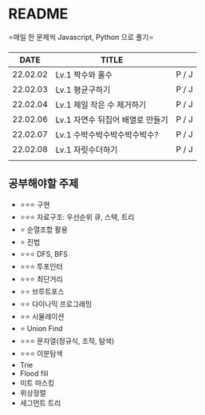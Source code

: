 # README

⭐매일 한 문제씩 Javascript, Python 으로 풀기⭐

| DATE     | TITLE                            |       |
| -------- | -------------------------------- | ----- |
| 22.02.02 | Lv.1 짝수와 홀수                 | P / J |
| 22.02.03 | Lv.1 평균구하기                  | P / J |
| 22.02.04 | Lv.1 제일 작은 수 제거하기       | P / J |
| 22.02.06 | Lv.1 자연수 뒤집어 배열로 만들기 | P / J |
| 22.02.07 | Lv.1 수박수박수박수박수박수?     | P / J |
| 22.02.08 | Lv.1 자릿수더하기                | P / J |
|          |                                  |       |



## 공부해야할 주제

- ⭐⭐⭐ 구현
- ⭐⭐⭐ 자료구조: 우선순위 큐, 스택, 트리
- ⭐ 순열조합 활용
- ⭐ 진법
- ⭐⭐⭐ DFS, BFS
- ⭐⭐⭐ 투포인터
- ⭐⭐⭐ 최단거리
- ⭐⭐ 브루트포스
- ⭐⭐ 다이나믹 프로그래밍
- ⭐⭐ 시뮬레이션
- ⭐ Union Find
- ⭐⭐⭐ 문자열(정규식, 조작, 탐색)
- ⭐⭐⭐ 이분탐색
- Trie
- Flood fill
- 미트 마스킹
- 위상정렬
- 세그먼트 트리
